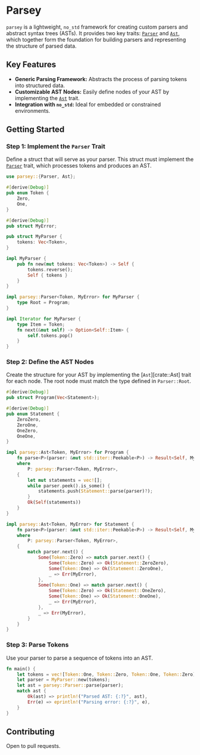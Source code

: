 # Parsey

`parsey` is a lightweight, `no_std` framework for creating custom parsers and abstract syntax trees (ASTs).
It provides two key traits: [`Parser`] and [`Ast`], which together form the foundation
for building parsers and representing the structure of parsed data.

[`Parser`]: https://docs.rs/parsey/latest/parsey/trait.Parser.html
[`Ast`]: https://docs.rs/parsey/latest/parsey/trait.Ast.html

## Key Features
- **Generic Parsing Framework:** Abstracts the process of parsing tokens into structured data.
- **Customizable AST Nodes:** Easily define nodes of your AST by implementing the [`Ast`] trait.
- **Integration with `no_std`:** Ideal for embedded or constrained environments.

[`Ast`]: https://docs.rs/parsey/latest/parsey/trait.Ast.html

## Getting Started

### Step 1: Implement the `Parser` Trait

Define a struct that will serve as your parser. This struct must implement the [`Parser`] trait,
which processes tokens and produces an AST.

[`Parser`]: https://docs.rs/parsey/latest/parsey/trait.Parser.html

```rust
use parsey::{Parser, Ast};

#[derive(Debug)]
pub enum Token {
    Zero,
    One,
}

#[derive(Debug)]
pub struct MyError;

pub struct MyParser {
    tokens: Vec<Token>,
}

impl MyParser {
    pub fn new(mut tokens: Vec<Token>) -> Self {
        tokens.reverse();
        Self { tokens }
    }
}

impl parsey::Parser<Token, MyError> for MyParser {
    type Root = Program;
}

impl Iterator for MyParser {
    type Item = Token;
    fn next(&mut self) -> Option<Self::Item> {
        self.tokens.pop()
    }
}
```

### Step 2: Define the AST Nodes

Create the structure for your AST by implementing the [`Ast`][crate::Ast] trait for each node.
The root node must match the type defined in `Parser::Root`.

```rust
#[derive(Debug)]
pub struct Program(Vec<Statement>);

#[derive(Debug)]
pub enum Statement {
    ZeroZero,
    ZeroOne,
    OneZero,
    OneOne,
}

impl parsey::Ast<Token, MyError> for Program {
    fn parse<P>(parser: &mut std::iter::Peekable<P>) -> Result<Self, MyError>
    where
        P: parsey::Parser<Token, MyError>,
    {
        let mut statements = vec![];
        while parser.peek().is_some() {
            statements.push(Statement::parse(parser)?);
        }
        Ok(Self(statements))
    }
}

impl parsey::Ast<Token, MyError> for Statement {
    fn parse<P>(parser: &mut std::iter::Peekable<P>) -> Result<Self, MyError>
    where
        P: parsey::Parser<Token, MyError>,
    {
        match parser.next() {
            Some(Token::Zero) => match parser.next() {
                Some(Token::Zero) => Ok(Statement::ZeroZero),
                Some(Token::One) => Ok(Statement::ZeroOne),
                _ => Err(MyError),
            },
            Some(Token::One) => match parser.next() {
                Some(Token::Zero) => Ok(Statement::OneZero),
                Some(Token::One) => Ok(Statement::OneOne),
                _ => Err(MyError),
            },
            _ => Err(MyError),
        }
    }
}
```

### Step 3: Parse Tokens

Use your parser to parse a sequence of tokens into an AST.

```rust
fn main() {
    let tokens = vec![Token::One, Token::Zero, Token::One, Token::Zero];
    let parser = MyParser::new(tokens);
    let ast = parsey::Parser::parse(parser);
    match ast {
        Ok(ast) => println!("Parsed AST: {:?}", ast),
        Err(e) => eprintln!("Parsing error: {:?}", e),
    }
}
```

## Contributing

Open to pull requests.

